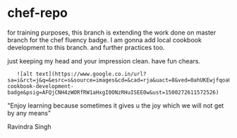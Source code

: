 # chef-repo
for training purposes, this branch is extending the work done on master branch for  the chef fluency badge.  I am gonna add local cookbook development to this branch. and further practices too. 

just keeping my head and your impression clean. have fun chears.

       ![alt text](https://www.google.co.in/url?sa=i&rct=j&q=&esrc=s&source=images&cd=&cad=rja&uact=8&ved=0ahUKEwjfqoaUlY3VAhVIHJQKHQWYCM4QjRwIBw&url=https%3A%2F%2Ftraining.chef.io%2Flocal-cookbook-development-badge&psig=AFQjCNH4zWORfRW1aHxgI0ONzRHuISEE0w&ust=1500272611572526)

"Enjoy learning because sometimes it gives u the joy which we will not get by any means"

Ravindra Singh

